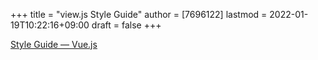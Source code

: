 +++
title = "view.js Style Guide"
author = [7696122]
lastmod = 2022-01-19T10:22:16+09:00
draft = false
+++

[Style Guide — Vue.js](https://kr.vuejs.org/v2/style-guide/)

